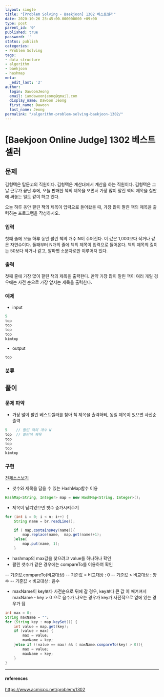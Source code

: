```yaml
---
layout: single
title: "[Problem Solving - Baekjoon] 1302 베스트셀러"
date: 2020-10-26 23:45:00.000000000 +09:00
type: post
parent_id: '0'
published: true
password: ''
status: publish
categories:
- Problem Solving
tags:
- data structure
- algorithm
- baekjoon
- hashmap
meta:
  _edit_last: '2'
author:
  login: DawoonJeong
  email: iamdawoonjeong@gmail.com
  display_name: Dawoon Jeong
  first_name: Dawoon
  last_name: Jeong
permalink: "/algorithm-problem-solving-baekjoon-1302/"
---
```

# [Baekjoon Online Judge] 1302 베스트셀러

## 문제
김형택은 탑문고의 직원이다. 김형택은 계산대에서 계산을 하는 직원이다. 김형택은 그날 근무가 끝난 후에, 오늘 판매한 책의 제목을 보면서 가장 많이 팔린 책의 제목을 칠판에 써놓는 일도 같이 하고 있다.

오늘 하루 동안 팔린 책의 제목이 입력으로 들어왔을 때, 가장 많이 팔린 책의 제목을 출력하는 프로그램을 작성하시오.

### 입력
첫째 줄에 오늘 하루 동안 팔린 책의 개수 N이 주어진다. 이 값은 1,000보다 작거나 같은 자연수이다. 둘째부터 N개의 줄에 책의 제목이 입력으로 들어온다. 책의 제목의 길이는 50보다 작거나 같고, 알파벳 소문자로만 이루어져 있다.

### 출력
첫째 줄에 가장 많이 팔린 책의 제목을 출력한다. 만약 가장 많이 팔린 책이 여러 개일 경우에는 사전 순으로 가장 앞서는 제목을 출력한다.

### 예제
- input

```java
5
top
top
top
top
kimtop
```

- output

```java
top
```

### 분류


## 풀이

### 문제 파악
- 가장 많이 팔린 베스트셀러를 찾아 책 제목을 출력하되, 동일 제목이 있으면 사전순 출력

```java
5    // 팔린 책의 개수 N
top  // 팔린책 제목
top
top
top
kimtop
```

### 구현

[전체소스보기](https://github.com/iamdawoonjeong/java-datastructure-algorithm/blob/master/java-algorithm-problem-solving/src/baekjoon/bestSeller1302/Main.java)

- 갯수와 제목을 담을 수 있는 HashMap함수 이용

```java
HashMap<String, Integer> map = new HashMap<String, Integer>();
```

- 제목이 담겨있으면 갯수 증가시켜주기

```java
for (int i = 0; i < n; i++) {
    String name = br.readLine();

    if ( map.containsKey(name)){
        map.replace(name,  map.get(name)+1);
    }else{
        map.put(name, 1);
    }

```

- hashmap의 max값을 찾으려고 value를 하나하나 확인
- 팔린 갯수가 같은 경우에는 compareTo를 이용하여 확인

-- 기준값.compareTo(비교대상)
-- 기준값 = 비교대상 : 0
-- 기준값 > 비교대상 : 양수
-- 기준값 < 비교대상 : 음수

- maxName이 key보다 사전순으로 뒤에 갈 경우, key보다 큰 값 이 매겨져서 maxName - key > 0 으로 음수가 나오는 경우가 key가 사전적으로 앞에 있는 경우가 됨

```java
int max = 0;
String maxName = "";
for (String key : map.keySet()) {
    int value = map.get(key);
    if (value > max) {
        max = value;
        maxName = key;
    }else if ((value == max) && ( maxName.compareTo(key) > 0)){
        max = value;
        maxName = key;
    }
}
```

---

#### references
<https://www.acmicpc.net/problem/1302>
